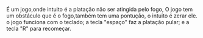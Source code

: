 É um jogo,onde intuito é a platação não ser atingida pelo fogo,
O jogo tem um obstáculo que é o fogo,também tem uma pontução, o intuito é zerar ele.
o jogo funciona com o teclado;
a tecla "espaço" faz a platação pular;
e a tecla "R" para recomeçar.
